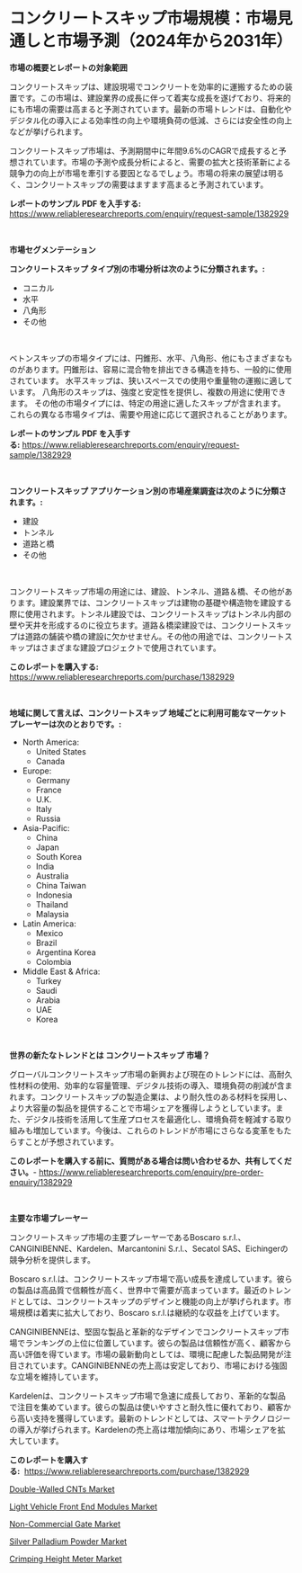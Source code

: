 <p><h1>コンクリートスキップ市場規模：市場見通しと市場予測（2024年から2031年）</h1></p><p><strong>市場の概要とレポートの対象範囲</strong></p>
<p><p>コンクリートスキップは、建設現場でコンクリートを効率的に運搬するための装置です。この市場は、建設業界の成長に伴って着実な成長を遂げており、将来的にも市場の需要は高まると予測されています。最新の市場トレンドは、自動化やデジタル化の導入による効率性の向上や環境負荷の低減、さらには安全性の向上などが挙げられます。</p><p>コンクリートスキップ市場は、予測期間中に年間9.6%のCAGRで成長すると予想されています。市場の予測や成長分析によると、需要の拡大と技術革新による競争力の向上が市場を牽引する要因となるでしょう。市場の将来の展望は明るく、コンクリートスキップの需要はますます高まると予測されています。</p></p>
<p><strong>レポートのサンプル PDF を入手する:</strong> <a href="https://www.reliableresearchreports.com/enquiry/request-sample/1382929">https://www.reliableresearchreports.com/enquiry/request-sample/1382929</a></p>
<p>&nbsp;</p>
<p><strong>市場セグメンテーション</strong></p>
<p><strong>コンクリートスキップ タイプ別の市場分析は次のように分類されます。:</strong></p>
<p><ul><li>コニカル</li><li>水平</li><li>八角形</li><li>その他</li></ul></p>
<p>&nbsp;</p>
<p><p>ベトンスキップの市場タイプには、円錐形、水平、八角形、他にもさまざまなものがあります。円錐形は、容易に混合物を排出できる構造を持ち、一般的に使用されています。 水平スキップは、狭いスペースでの使用や重量物の運搬に適しています。 八角形のスキップは、強度と安定性を提供し、複数の用途に使用できます。 その他の市場タイプには、特定の用途に適したスキップが含まれます。 これらの異なる市場タイプは、需要や用途に応じて選択されることがあります。</p></p>
<p><strong>レポートのサンプル PDF を入手する:</strong>&nbsp;<a href="https://www.reliableresearchreports.com/enquiry/request-sample/1382929">https://www.reliableresearchreports.com/enquiry/request-sample/1382929</a></p>
<p>&nbsp;</p>
<p><strong> コンクリートスキップ アプリケーション別の市場産業調査は次のように分類されます。:</strong></p>
<p><ul><li>建設</li><li>トンネル</li><li>道路と橋</li><li>その他</li></ul></p>
<p>&nbsp;</p>
<p><p>コンクリートスキップ市場の用途には、建設、トンネル、道路＆橋、その他があります。建設業界では、コンクリートスキップは建物の基礎や構造物を建設する際に使用されます。トンネル建設では、コンクリートスキップはトンネル内部の壁や天井を形成するのに役立ちます。道路＆橋梁建設では、コンクリートスキップは道路の舗装や橋の建設に欠かせません。その他の用途では、コンクリートスキップはさまざまな建設プロジェクトで使用されています。</p></p>
<p><strong>このレポートを購入する:</strong>&nbsp; <a href="https://www.reliableresearchreports.com/purchase/1382929">https://www.reliableresearchreports.com/purchase/1382929</a></p>
<p>&nbsp;</p>
<p><strong>地域に関して言えば、コンクリートスキップ 地域ごとに利用可能なマーケットプレーヤーは次のとおりです。:</strong></p>
<p><ul>
    <li>
        North America:
        <ul>
            <li>United States</li>
            <li>Canada</li>
        </ul>
    </li>
    <li>
        Europe:
        <ul>
            <li>Germany</li>
            <li>France</li>
            <li>U.K.</li>
            <li>Italy</li>
            <li>Russia</li>
        </ul>
    </li>
    <li>
        Asia-Pacific:
        <ul>
            <li>China</li>
            <li>Japan</li>
            <li>South Korea</li>
            <li>India</li>
            <li>Australia</li>
            <li>China Taiwan</li>
            <li>Indonesia</li>
            <li>Thailand</li>
            <li>Malaysia</li>
        </ul>
    </li>
    <li>
        Latin America:
        <ul>
            <li>Mexico</li>
            <li>Brazil</li>
            <li>Argentina Korea</li>
            <li>Colombia</li>
        </ul>
    </li>
    <li>
        Middle East & Africa:
        <ul>
            <li>Turkey</li>
            <li>Saudi</li>
            <li>Arabia</li>
            <li>UAE</li>
            <li>Korea</li>
        </ul>
    </li>
    </ul></p>
<p>&nbsp;</p>
<p><strong>世界の新たなトレンドとは コンクリートスキップ 市場？</strong></p>
<p><p>グローバルコンクリートスキップ市場の新興および現在のトレンドには、高耐久性材料の使用、効率的な容量管理、デジタル技術の導入、環境負荷の削減が含まれます。コンクリートスキップの製造企業は、より耐久性のある材料を採用し、より大容量の製品を提供することで市場シェアを獲得しようとしています。また、デジタル技術を活用して生産プロセスを最適化し、環境負荷を軽減する取り組みも増加しています。今後は、これらのトレンドが市場にさらなる変革をもたらすことが予想されています。</p></p>
<p><strong>このレポートを購入する前に、質問がある場合は問い合わせるか、共有してください。</strong>- <a href="https://www.reliableresearchreports.com/enquiry/pre-order-enquiry/1382929">https://www.reliableresearchreports.com/enquiry/pre-order-enquiry/1382929</a></p>
<p>&nbsp;</p>
<p><strong>主要な市場プレーヤー</strong></p>
<p><p>コンクリートスキップ市場の主要プレーヤーであるBoscaro s.r.l.、CANGINIBENNE、Kardelen、Marcantonini S.r.l.、Secatol SAS、Eichingerの競争分析を提供します。</p><p>Boscaro s.r.l.は、コンクリートスキップ市場で高い成長を達成しています。彼らの製品は高品質で信頼性が高く、世界中で需要が高まっています。最近のトレンドとしては、コンクリートスキップのデザインと機能の向上が挙げられます。市場規模は着実に拡大しており、Boscaro s.r.l.は継続的な収益を上げています。</p><p>CANGINIBENNEは、堅固な製品と革新的なデザインでコンクリートスキップ市場でランキングの上位に位置しています。彼らの製品は信頼性が高く、顧客から高い評価を得ています。市場の最新動向としては、環境に配慮した製品開発が注目されています。CANGINIBENNEの売上高は安定しており、市場における強固な立場を維持しています。</p><p>Kardelenは、コンクリートスキップ市場で急速に成長しており、革新的な製品で注目を集めています。彼らの製品は使いやすさと耐久性に優れており、顧客から高い支持を獲得しています。最新のトレンドとしては、スマートテクノロジーの導入が挙げられます。Kardelenの売上高は増加傾向にあり、市場シェアを拡大しています。</p></p>
<p><strong>このレポートを購入する:</strong>&nbsp;&nbsp;<a href="https://www.reliableresearchreports.com/purchase/1382929">https://www.reliableresearchreports.com/purchase/1382929</a></p>
<p><p><a href="https://funky-papaya-cf4.notion.site/Double-Walled-CNTs-Market-Size-Growth-and-Forecast-from-2024-2031-96f391203724445e9a99adf6313e602c">Double-Walled CNTs Market</a></p><p><a href="https://view.publitas.com/reportprime-1/light-vehicle-front-end-modules-market-research-report-provides-critical-insights-that-can-help-shape-business-development-and-investment-strategies/">Light Vehicle Front End Modules Market</a></p><p><a href="https://view.publitas.com/reportprime-1/non-commercial-gate-market-research-report-the-key-to-successful-business-strategy-forecasted-for-period-from-2024-2031/">Non-Commercial Gate Market</a></p><p><a href="https://confirmed-shield-e13.notion.site/Silver-Palladium-Powder-Market-with-the-goal-of-estimating-the-market-size-and-future-growth-potenti-d38a0fc35b6f4666a29ef11e88d513a6">Silver Palladium Powder Market</a></p><p><a href="https://sore-arch-6db.notion.site/Crimping-Height-Meter-Market-Size-and-Growth-Market-Segmentation-Regional-and-Country-Breakdowns--1d05a26cf07e4d6696b5177c2924fd6f">Crimping Height Meter Market</a></p></p>